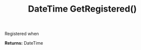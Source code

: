 ﻿---
uid: crmscript_ref_NSCRMScriptEntity_GetRegistered
title: DateTime GetRegistered()
intellisense: NSCRMScriptEntity.GetRegistered
keywords: NSCRMScriptEntity, GetRegistered
so.topic: reference
---

Registered when

**Returns:** DateTime


